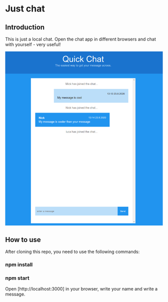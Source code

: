 # Just chat

## Introduction
This is just a local chat.
Open the chat app in different browsers and chat with yourself - very useful!

![](./images/preview.png)

## How to use
After cloning this repo, you need to use the following commands:
### npm install
### npm start
Open [http://localhost:3000] in your browser, write your name and write a message.
